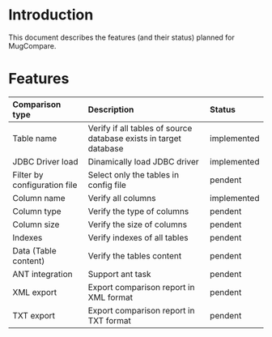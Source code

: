 # Introduction #

This document describes the features (and their status) planned for MugCompare.


# Features #

| **Comparison type** | **Description** | **Status** |
|:--------------------|:----------------|:-----------|
| Table name          | Verify if all tables of source database exists in target database | implemented |
| JDBC Driver load    | Dinamically load JDBC driver | implemented |
| Filter by configuration file | Select only the tables in config file | pendent    |
| Column name         | Verify all columns | implemented |
| Column type         | Verify the type of columns | pendent    |
| Column size         | Verify the size of columns | pendent    |
| Indexes             | Verify indexes of all tables | pendent    |
| Data (Table content) | Verify the tables content | pendent    |
| ANT integration     | Support ant task | pendent    |
| XML export          | Export comparison report in XML format | pendent    |
| TXT export          | Export comparison report in TXT format | pendent    |